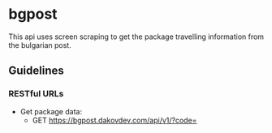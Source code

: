 # bgpost

This api uses screen scraping to get the package travelling information from the bulgarian post.

## Guidelines

### RESTful URLs

- Get package data:
  - GET https://bgpost.dakovdev.com/api/v1/?code=<traking-number>
